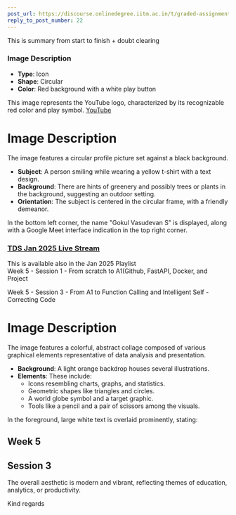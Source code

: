 ```yaml
---
post_url: https://discourse.onlinedegree.iitm.ac.in/t/graded-assignments-dashboard-scores-incorrect-missing/166816/23
reply_to_post_number: 22
---
```

This is summary from start to finish + doubt clearing

### Image Description

- **Type**: Icon
- **Shape**: Circular
- **Color**: Red background with a white play button

This image represents the YouTube logo, characterized by its recognizable red color and play symbol.
[YouTube](https://www.youtube.com/live/NkUmOagUORE)

# Image Description

The image features a circular profile picture set against a black background. 

- **Subject**: A person smiling while wearing a yellow t-shirt with a text design.
- **Background**: There are hints of greenery and possibly trees or plants in the background, suggesting an outdoor setting.
- **Orientation**: The subject is centered in the circular frame, with a friendly demeanor.

In the bottom left corner, the name "Gokul Vasudevan S" is displayed, along with a Google Meet interface indication in the top right corner.

### [TDS Jan 2025 Live Stream](https://www.youtube.com/live/NkUmOagUORE)

This is available also in the Jan 2025 Playlist  
Week 5 - Session 1 - From scratch to A1(Github, FastAPI, Docker, and Project



Week 5 - Session 3 - From A1 to Function Calling and Intelligent Self - Correcting Code

# Image Description

The image features a colorful, abstract collage composed of various graphical elements representative of data analysis and presentation. 

- **Background**: A light orange backdrop houses several illustrations. 
- **Elements**: These include:
  - Icons resembling charts, graphs, and statistics.
  - Geometric shapes like triangles and circles.
  - A world globe symbol and a target graphic.
  - Tools like a pencil and a pair of scissors among the visuals.

In the foreground, large white text is overlaid prominently, stating:

## Week 5  
## Session 3

The overall aesthetic is modern and vibrant, reflecting themes of education, analytics, or productivity.

Kind regards